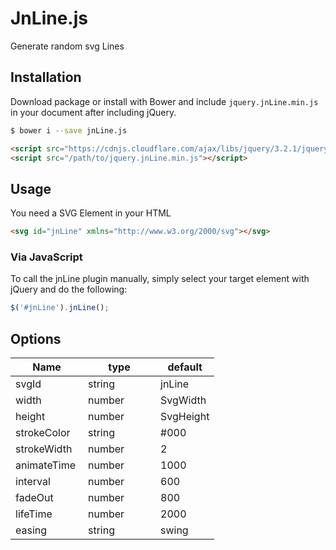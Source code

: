 JnLine.js
===========

Generate random svg Lines

## Installation

Download package or install with Bower and include `jquery.jnLine.min.js` in your document after including jQuery.

```bash
$ bower i --save jnLine.js
```

```html
<script src="https://cdnjs.cloudflare.com/ajax/libs/jquery/3.2.1/jquery.min.js"></script>
<script src="/path/to/jquery.jnLine.min.js"></script>
```

## Usage

You need a SVG Element in your HTML
```html
<svg id="jnLine" xmlns="http://www.w3.org/2000/svg"></svg>
```

### Via JavaScript

To call the jnLine plugin manually, simply select your target element with jQuery and do the following:

```javascript
$('#jnLine').jnLine();
```

## Options

<table class="table table-bordered table-striped">
	<thead>
		<tr>
			<th style="width: 100px;">Name</th>
			<th style="width: 100px;">type</th>
			<th style="width: 50px;">default</th>
		</tr>
	</thead>
	<tbody>
		<tr>
			<td>svgId</td>
			<td>string</td>
			<td>jnLine</td>
		</tr>
		<tr>
			<td>width</td>
			<td>number</td>
			<td>SvgWidth</td>
		</tr>
		<tr>
			<td>height</td>
			<td>number</td>
			<td>SvgHeight</td>
		</tr>
		<tr>
			<td>strokeColor</td>
			<td>string</td>
			<td>#000</td>
		</tr>
		<tr>
			<td>strokeWidth</td>
			<td>number</td>
			<td>2</td>
		</tr>
		<tr>
			<td>animateTime</td>
			<td>number</td>
			<td>1000</td>
		</tr>
		<tr>
			<td>interval</td>
			<td>number</td>
			<td>600</td>
		</tr>
		<tr>
			<td>fadeOut</td>
			<td>number</td>
			<td>800</td>
		</tr>
		<tr>
			<td>lifeTime</td>
			<td>number</td>
			<td>2000</td>
		</tr>
		<tr>
			<td>easing</td>
			<td>string</td>
			<td>swing</td>
		</tr>
	</tbody>
</table>
